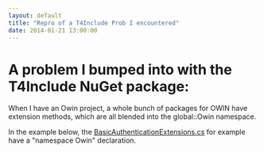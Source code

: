 ```yaml
---
layout: default
title: "Repro of a T4Include Prob I encountered"
date: 2014-01-21 13:00:00
---
```


# A problem I bumped into with the T4Include NuGet package:

When I have an Owin project, a whole bunch of packages for OWIN have extension methods, which are all blended into the global::Owin namespace. 

In the example below, the [BasicAuthenticationExtensions.cs](https://github.com/thinktecture/Thinktecture.IdentityModel/blob/master/source/Thinktecture.IdentityModel.Owin/Basic%20Authentication/BasicAuthenticationExtensions.cs) for example have a "namespace Owin" declaration. 



